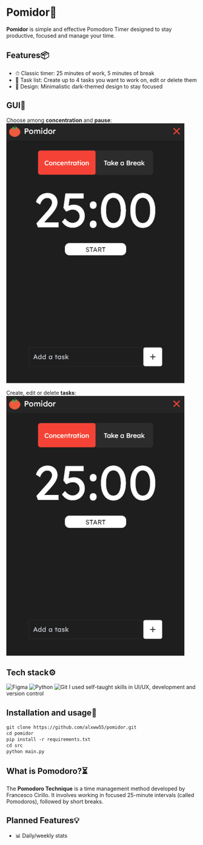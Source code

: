 # Pomidor🍅

**Pomidor** is simple and effective Pomodoro Timer designed to stay productive, focused and manage your time. 


## Features📦

- ⏱ Classic timer: 25 minutes of work, 5 minutes of break
- 📝 Task list: Create up to 4 tasks you want to work on, edit or delete them
- 🌙 Design: Minimalistic dark-themed design to stay focused

## GUI🎨

Choose among **concentration** and **pause**:
![Mode](./src/assets/mode.gif)

Create, edit or delete **tasks**:
![Add Task](./src/assets/add_task.gif)

## Tech stack⚙️
![Figma](https://img.shields.io/badge/figma-%23F24E1E.svg?style=for-the-badge&logo=figma&logoColor=white) ![Python](https://img.shields.io/badge/python-3670A0?style=for-the-badge&logo=python&logoColor=ffdd54)  ![Git](https://img.shields.io/badge/git-%23F05033.svg?style=for-the-badge&logo=git&logoColor=white)
I used self-taught skills in UI/UX, development and version control

## Installation and usage🚀
```
git clone https://github.com/alxww55/pomidor.git
cd pomidor
pip install -r requirements.txt
cd src
python main.py
```
## What is Pomodoro?⏳
The **Pomodoro Technique** is a time management method developed by Francesco Cirillo. It involves working in focused 25-minute intervals (called Pomodoros), followed by short breaks.

## Planned Features💡
- 📊 Daily/weekly stats